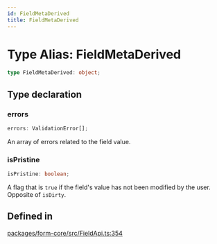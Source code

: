 ```yaml
---
id: FieldMetaDerived
title: FieldMetaDerived
---
```


# Type Alias: FieldMetaDerived

```ts
type FieldMetaDerived: object;
```

## Type declaration

### errors

```ts
errors: ValidationError[];
```

An array of errors related to the field value.

### isPristine

```ts
isPristine: boolean;
```

A flag that is `true` if the field's value has not been modified by the user. Opposite of `isDirty`.

## Defined in

[packages/form-core/src/FieldApi.ts:354](https://github.com/TanStack/form/blob/main/packages/form-core/src/FieldApi.ts#L354)
